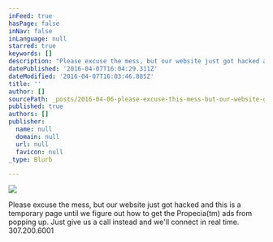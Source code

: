 ```yaml
---
inFeed: true
hasPage: false
inNav: false
inLanguage: null
starred: true
keywords: []
description: "Please excuse the mess, but our website just got hacked and this is a temporary page until we figure out how to get the Propecia™ ads from popping up. \_Just give us a call instead and we'll connect in real time. 307.200.6001"
datePublished: '2016-04-07T16:04:29.311Z'
dateModified: '2016-04-07T16:03:46.885Z'
title: ''
author: []
sourcePath: _posts/2016-04-06-please-excuse-this-mess-but-our-website-got-hacked-and-this.md
published: true
authors: []
publisher:
  name: null
  domain: null
  url: null
  favicon: null
_type: Blurb

---
```

![](https://the-grid-user-content.s3-us-west-2.amazonaws.com/1f9c53b4-7c4f-418e-913c-cda915cdd1eb.jpg)

Please excuse the mess, but our website just got hacked and this is a temporary page until we figure out how to get the Propecia(tm) ads from popping up.  Just give us a call instead and we'll connect in real time. 307.200.6001
